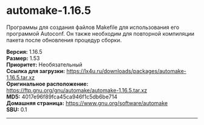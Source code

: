 # automake-1.16.5

Программы для создания файлов Makefile для использования его программой Autoconf. Он также необходим для повторной компиляции пакета после обновления процедур сборки.

**Версия:** 1.16.5
<br />
**Размер:** 1.53
<br />
**Приоритет:** Необязательный
<br />
**Ссылка для загрузки:** https://lx4u.ru/downloads/packages/automake-1.16.5.tar.xz
<br />
**Оригинальное расположение:** https://ftp.gnu.org/gnu/automake/automake-1.16.5.tar.xz
<br />
**MD5:** 4017e96f89fca45ca946f1c5db6be714
<br />
**Домашняя страница:** https://www.gnu.org/software/automake
        <br />
**SBU:** 0.1

***
            